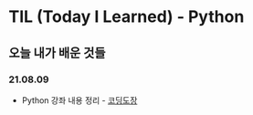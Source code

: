 # TIL (Today I Learned) - Python

## 오늘 내가 배운 것들

### 21.08.09

- Python 강좌 내용 정리 - [코딩도장](https://dojang.io/mod/page/view.php?id=2151)

